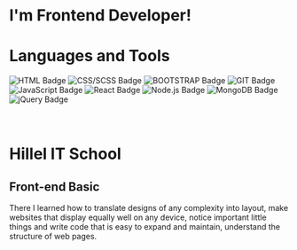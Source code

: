 <h1>I'm Frontend Developer!</h1>

<h1>Languages and Tools</h2>
<!-- ![HTML5](https://img.shields.io/badge/-HTML5-purple)
![CSS](https://img.shields.io/badge/-CSS-blue)
![SASS](https://img.shields.io/badge/-SASS-purple)
![BOOTSTRAP](https://img.shields.io/badge/-BOOTSTRAP-purple)
![GIT](https://img.shields.io/badge/-GIT-purple)
![SVG](https://img.shields.io/badge/-SVG-purple)
![JavaScript](https://img.shields.io/badge/-JavaScript-purple)
![DOM](https://img.shields.io/badge/-DOM-purple) -->

<div id="badges">
 <img src="https://img.shields.io/badge/HTML5-E34F26?style=for-the-badge&logo=HTML5&logoColor=white" alt="HTML Badge"/>
 <img src="https://img.shields.io/badge/CSS3-1572B6?style=for-the-badge&logo=CSS3&logoColor=white" alt="CSS/SCSS Badge"/>
 <img src="https://img.shields.io/badge/BOOTSTRAP-7952B3?style=for-the-badge&logo=BOOTSTRAP&logoColor=white" alt="BOOTSTRAP Badge"/>
 <img src="https://img.shields.io/badge/GIT-F05032?style=for-the-badge&logo=GIT&logoColor=white" alt="GIT Badge"/>
 <img src="https://img.shields.io/badge/JavaScript-F7DF1E?style=for-the-badge&logo=JavaScript&logoColor=black" alt="JavaScript Badge"/>
 <img src="https://img.shields.io/badge/React-61DAFB?style=for-the-badge&logo=React&logoColor=black" alt="React Badge"/>
 <img src="https://img.shields.io/badge/Node.js-339933?style=for-the-badge&logo=Node.js&logoColor=white" alt="Node.js Badge"/>
 <img src="https://img.shields.io/badge/MongoDB-47A248?style=for-the-badge&logo=MongoDB&logoColor=white" alt="MongoDB Badge"/>
 <img src="https://img.shields.io/badge/jQuery-0769AD?style=for-the-badge&logo=jQuery&logoColor=white" alt="jQuery Badge"/>




</div>

<br>
<br>
<h1>Hillel IT School</h1>
<h2>Front-end Basic</h2>
There I learned how to translate designs
of any complexity into layout, make
websites that display equally well on any
device, notice important little things and
write code that is easy to expand and
maintain, understand the structure of
web pages.
<br>
